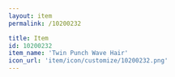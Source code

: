 ```yaml
---
layout: item
permalink: /10200232

title: Item
id: 10200232
item_name: 'Twin Punch Wave Hair'
icon_url: 'item/icon/customize/10200232.png'
---
```

